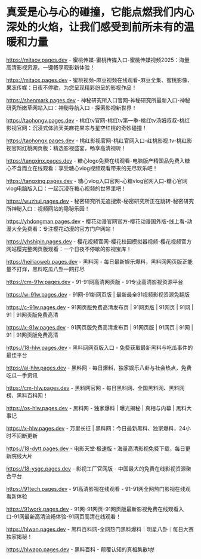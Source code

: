 # 真爱是心与心的碰撞，它能点燃我们内心深处的火焰，让我们感受到前所未有的温暖和力量

https://mitaov.pages.dev - 蜜桃传媒-蜜桃传媒入口-蜜桃传媒视频2025：海量高清影视资源，一键畅享观影新体验！

https://mitaox.pages.dev - 蜜桃视频-麻豆视频在线观看-麻豆全集、蜜桃影像、果冻传媒：日夜不停歇，为您呈现精彩纷呈的影视作品！

https://shenmark.pages.dev - 神秘研究所入口官网-神秘研究所最新入口-神秘研究所嫩草网站入口：神秘导航入口 - 探索影视新世界！

https://taohongv.pages.dev - 桃红tv官网-桃红tv第一季-桃红tv汤姆叔叔-桃红影视官网：沉浸式体验天美麻花果冻与星空红桃的奇妙碰撞！

https://taohongx.pages.dev - 桃红影视官网-桃红官网入口-红桃影视.tv-桃红影视官网红桃网页版：精选影视盛宴，畅享高清视听！

https://tangxinx.pages.dev - 糖心logo免费在线观看-电脑版产精国品免费入糖心不含而立在线观看：享受糖心vlog视频观看带来的无尽欢乐吧！

https://tangxing.pages.dev - 糖心vlog入口官网-心糖vlog官网入口-糖心官网vlog电脑版入口：一起沉浸在糖心视频的世界里吧！

https://wuzhui.pages.dev - 秘密研究所无追搜索-秘密研究所正在跳转-秘密研究所神秘入口：视频网站的隐秘乐园！

https://yhdongman.pages.dev - 樱花动漫官网官方-樱花动漫国外版-线上看-动漫大全免费看：专注樱花动漫的官方门户网站！

https://yhshipin.pages.dev - 樱花视频官网-樱花校园模拟器视频-樱花视频官方网站樱完整网页版观看：一个日夜不停歇的影视宝库！

https://heiliaoweb.pages.dev - 黑料网 - 每日最新娱乐爆料，黑料网网页版正能量不打烊，黑料吃瓜八卦一网打尽

https://cm-91w.pages.dev - 91-91网高清网页版 - 91专业高清影视资源平台

https://w-91w.pages.dev - 91网-91新网页版 | 最新最全91视频影视资源免翻版

https://c-91w.pages.dev - 91网页版免费高清发布页 | 91网页版 | 91网页 | 91网 | 91 | 91网页版免费高清

https://x-91w.pages.dev - 91网页版免费高清发布页 | 91网页版 | 91网页 | 91网 | 91 | 91网页版免费高清

https://18-hlw.pages.dev - 黑料网网页版入口 - 免费获取最新黑料与吃瓜事件的最佳平台

https://ai-hlw.pages.dev - 黑料网 - 每日爆料，独家娱乐八卦与社会热点，免费吃瓜一手资讯

https://cm-hlw.pages.dev - 黑料网官网 - 每日黑料网、全国黑料网、黑料网榜、黑料百科网！

https://os-hlw.pages.dev - 黑料网 - 独家爆料 | 曝光揭秘 | 真相与内幕 | 黑料大事记

https://x-hlw.pages.dev - 万里长征 | 黑料网：今日最新黑料、独家爆料，24小时不间断更新

https://18-dytt.pages.dev - 电影天堂·极速版 - 海量高清影视免费下载，每日更新院线大片

https://18-ysgc.pages.dev - 影视工厂官网版 - 中国最大的免费在线影视资源聚合平台

https://91tech.pages.dev - 91高清影视在线观看 - 91-91网全网热门影视在线观看新体验

https://91work.pages.dev - 91网-91网页-91网页版最新影视免费在线观看入口-91网最新高清流畅体验-91网页高清在线观看！

https://hlwan.pages.dev - 黑料百科网-全网热门黑料爆料｜明星八卦｜每日大赛独家揭秘！

https://hlwapp.pages.dev - 黑料百科 - 颠覆认知的真相集散地!
